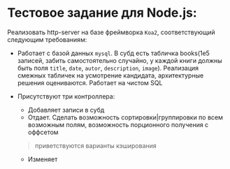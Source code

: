 # Тестовое задание для Node.js:

Реализовать http-server на базе фреймворка `Koa2`, соответствующий следующим требованиям:

- Работает с базой данных `mysql`. В субд есть табличка books(1e5 записей, забить самостоятельно случайно, у каждой книги должны быть поля `title`, `date`, `autor`, `description`, `image`). Реализация смежных табличек на усмотрение кандидата, архитектурные решения оцениваются. Работает на чистом SQL

- Присутствуют три контроллера:
  -  Добавляет записи в субд
  -  Отдает. Сделать возможность сортировки|группировки по всем возможным полям, возможность порционного получения с оффсетом
  > приветствуются варианты кэширования
  
  -  Изменяет
